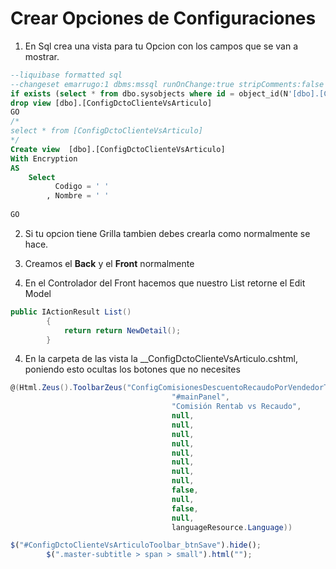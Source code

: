 # Crear Opciones de Configuraciones

1.	En Sql crea una vista para tu Opcion con los campos que se van a mostrar.
```sql
--liquibase formatted sql
--changeset emarrugo:1 dbms:mssql runOnChange:true stripComments:false endDelimiter:GO
if exists (select * from dbo.sysobjects where id = object_id(N'[dbo].[ConfigDctoClienteVsArticulo]') and OBJECTPROPERTY(id, N'IsView') = 1)
drop view [dbo].[ConfigDctoClienteVsArticulo]
GO
/*
select * from [ConfigDctoClienteVsArticulo]
*/
Create view  [dbo].[ConfigDctoClienteVsArticulo]
With Encryption
AS
	Select 
		  Codigo = ' '
		, Nombre = ' '
		
GO
```
2.	Si tu opcion tiene Grilla tambien debes crearla como normalmente se hace.

3.	Creamos el **Back** y el **Front** normalmente

4.	En el Controlador del Front hacemos que nuestro List retorne el Edit Model
```c#
public IActionResult List()
		{
			return return NewDetail();
		}
```

4.	En la carpeta de las vista la __ConfigDctoClienteVsArticulo.cshtml, poniendo esto ocultas los botones que no necesites
```c#
@(Html.Zeus().ToolbarZeus("ConfigComisionesDescuentoRecaudoPorVendedorToolbar",
									"#mainPanel",
									"Comisión Rentab vs Recaudo",
									null,
									null,
									null,
									null,
									null,
									null,
									null,
									null,
									false,
									null,
									false,
									null,
									languageResource.Language))
```
```js
$("#ConfigDctoClienteVsArticuloToolbar_btnSave").hide();
		$(".master-subtitle > span > small").html("");
```
